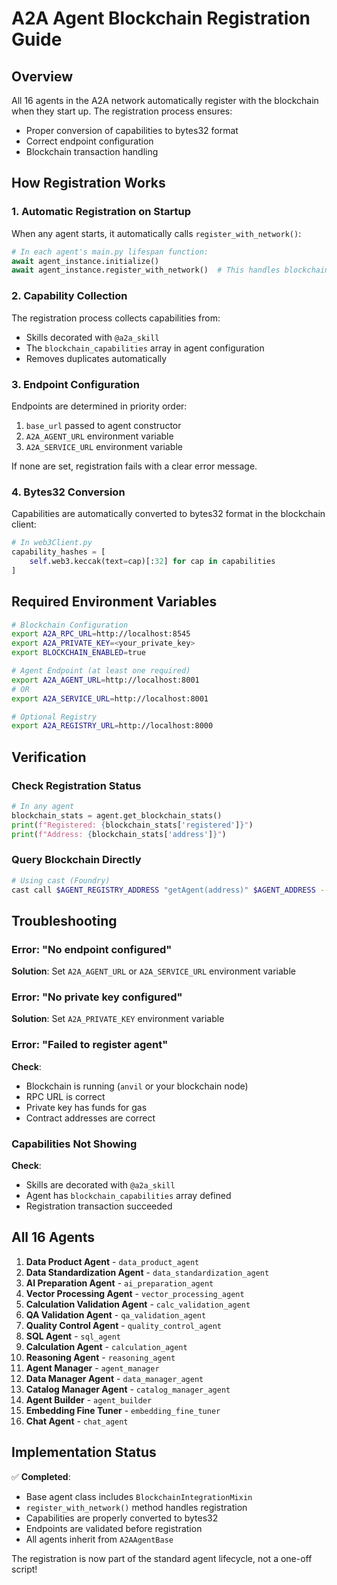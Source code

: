 # A2A Agent Blockchain Registration Guide

## Overview

All 16 agents in the A2A network automatically register with the blockchain when they start up. The registration process ensures:
- Proper conversion of capabilities to bytes32 format
- Correct endpoint configuration
- Blockchain transaction handling

## How Registration Works

### 1. **Automatic Registration on Startup**

When any agent starts, it automatically calls `register_with_network()`:

```python
# In each agent's main.py lifespan function:
await agent_instance.initialize()
await agent_instance.register_with_network()  # This handles blockchain registration
```

### 2. **Capability Collection**

The registration process collects capabilities from:
- Skills decorated with `@a2a_skill`
- The `blockchain_capabilities` array in agent configuration
- Removes duplicates automatically

### 3. **Endpoint Configuration**

Endpoints are determined in priority order:
1. `base_url` passed to agent constructor
2. `A2A_AGENT_URL` environment variable
3. `A2A_SERVICE_URL` environment variable

If none are set, registration fails with a clear error message.

### 4. **Bytes32 Conversion**

Capabilities are automatically converted to bytes32 format in the blockchain client:

```python
# In web3Client.py
capability_hashes = [
    self.web3.keccak(text=cap)[:32] for cap in capabilities
]
```

## Required Environment Variables

```bash
# Blockchain Configuration
export A2A_RPC_URL=http://localhost:8545
export A2A_PRIVATE_KEY=<your_private_key>
export BLOCKCHAIN_ENABLED=true

# Agent Endpoint (at least one required)
export A2A_AGENT_URL=http://localhost:8001
# OR
export A2A_SERVICE_URL=http://localhost:8001

# Optional Registry
export A2A_REGISTRY_URL=http://localhost:8000
```

## Verification

### Check Registration Status

```python
# In any agent
blockchain_stats = agent.get_blockchain_stats()
print(f"Registered: {blockchain_stats['registered']}")
print(f"Address: {blockchain_stats['address']}")
```

### Query Blockchain Directly

```bash
# Using cast (Foundry)
cast call $AGENT_REGISTRY_ADDRESS "getAgent(address)" $AGENT_ADDRESS --rpc-url http://localhost:8545
```

## Troubleshooting

### Error: "No endpoint configured"
**Solution**: Set `A2A_AGENT_URL` or `A2A_SERVICE_URL` environment variable

### Error: "No private key configured"
**Solution**: Set `A2A_PRIVATE_KEY` environment variable

### Error: "Failed to register agent"
**Check**:
- Blockchain is running (`anvil` or your blockchain node)
- RPC URL is correct
- Private key has funds for gas
- Contract addresses are correct

### Capabilities Not Showing
**Check**:
- Skills are decorated with `@a2a_skill`
- Agent has `blockchain_capabilities` array defined
- Registration transaction succeeded

## All 16 Agents

1. **Data Product Agent** - `data_product_agent`
2. **Data Standardization Agent** - `data_standardization_agent`  
3. **AI Preparation Agent** - `ai_preparation_agent`
4. **Vector Processing Agent** - `vector_processing_agent`
5. **Calculation Validation Agent** - `calc_validation_agent`
6. **QA Validation Agent** - `qa_validation_agent`
7. **Quality Control Agent** - `quality_control_agent`
8. **SQL Agent** - `sql_agent`
9. **Calculation Agent** - `calculation_agent`
10. **Reasoning Agent** - `reasoning_agent`
11. **Agent Manager** - `agent_manager`
12. **Data Manager Agent** - `data_manager_agent`
13. **Catalog Manager Agent** - `catalog_manager_agent`
14. **Agent Builder** - `agent_builder`
15. **Embedding Fine Tuner** - `embedding_fine_tuner`
16. **Chat Agent** - `chat_agent`

## Implementation Status

✅ **Completed**:
- Base agent class includes `BlockchainIntegrationMixin`
- `register_with_network()` method handles registration
- Capabilities are properly converted to bytes32
- Endpoints are validated before registration
- All agents inherit from `A2AAgentBase`

The registration is now part of the standard agent lifecycle, not a one-off script!